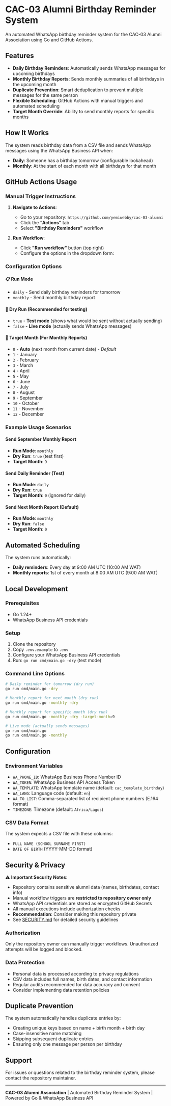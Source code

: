 # CAC-03 Alumni Birthday Reminder System

An automated WhatsApp birthday reminder system for the CAC-03 Alumni Association using Go and GitHub Actions.

## Features

- **Daily Birthday Reminders**: Automatically sends WhatsApp messages for upcoming birthdays
- **Monthly Birthday Reports**: Sends monthly summaries of all birthdays in the upcoming month
- **Duplicate Prevention**: Smart deduplication to prevent multiple messages for the same person
- **Flexible Scheduling**: GitHub Actions with manual triggers and automated scheduling
- **Target Month Override**: Ability to send monthly reports for specific months

## How It Works

The system reads birthday data from a CSV file and sends WhatsApp messages using the WhatsApp Business API when:
- **Daily**: Someone has a birthday tomorrow (configurable lookahead)
- **Monthly**: At the start of each month with all birthdays for that month

## GitHub Actions Usage

### Manual Trigger Instructions

1. **Navigate to Actions**:
   - Go to your repository: `https://github.com/yemiwebby/cac-03-alumni`
   - Click the **"Actions"** tab
   - Select **"Birthday Reminders"** workflow

2. **Run Workflow**:
   - Click **"Run workflow"** button (top right)
   - Configure the options in the dropdown form:

### Configuration Options

#### 📋 **Run Mode**
- `daily` - Send daily birthday reminders for tomorrow
- `monthly` - Send monthly birthday report

#### 🧪 **Dry Run** (Recommended for testing)
- `true` - **Test mode** (shows what would be sent without actually sending)
- `false` - **Live mode** (actually sends WhatsApp messages)

#### 📅 **Target Month** (For Monthly Reports)
- `0` - **Auto** (next month from current date) - *Default*
- `1` - January
- `2` - February
- `3` - March
- `4` - April
- `5` - May
- `6` - June
- `7` - July
- `8` - August
- `9` - September
- `10` - October
- `11` - November
- `12` - December

### Example Usage Scenarios

#### Send September Monthly Report
- **Run Mode**: `monthly`
- **Dry Run**: `true` (test first)
- **Target Month**: `9`

#### Send Daily Reminder (Test)
- **Run Mode**: `daily`
- **Dry Run**: `true`
- **Target Month**: `0` (ignored for daily)

#### Send Next Month Report (Default)
- **Run Mode**: `monthly`
- **Dry Run**: `false`
- **Target Month**: `0`

## Automated Scheduling

The system runs automatically:
- **Daily reminders**: Every day at 9:00 AM UTC (10:00 AM WAT)
- **Monthly reports**: 1st of every month at 8:00 AM UTC (9:00 AM WAT)

## Local Development

### Prerequisites
- Go 1.24+
- WhatsApp Business API credentials

### Setup
1. Clone the repository
2. Copy `.env.example` to `.env`
3. Configure your WhatsApp Business API credentials
4. Run: `go run cmd/main.go -dry` (test mode)

### Command Line Options
```bash
# Daily reminder for tomorrow (dry run)
go run cmd/main.go -dry

# Monthly report for next month (dry run)
go run cmd/main.go -monthly -dry

# Monthly report for specific month (dry run)
go run cmd/main.go -monthly -dry -target-month=9

# Live mode (actually sends messages)
go run cmd/main.go
go run cmd/main.go -monthly
```

## Configuration

### Environment Variables
- `WA_PHONE_ID`: WhatsApp Business Phone Number ID
- `WA_TOKEN`: WhatsApp Business API Access Token
- `WA_TEMPLATE`: WhatsApp template name (default: `cac_template_birthday`)
- `WA_LANG`: Language code (default: `en`)
- `WA_TO_LIST`: Comma-separated list of recipient phone numbers (E.164 format)
- `TIMEZONE`: Timezone (default: `Africa/Lagos`)

### CSV Data Format
The system expects a CSV file with these columns:
- `FULL NAME (SCHOOL SURNAME FIRST)`
- `DATE OF BIRTH` (YYYY-MM-DD format)

## Security & Privacy

⚠️ **Important Security Notes**:
- Repository contains sensitive alumni data (names, birthdates, contact info)
- Manual workflow triggers are **restricted to repository owner only**
- WhatsApp API credentials are stored as encrypted GitHub Secrets
- All manual executions include authorization checks
- **Recommendation**: Consider making this repository private
- See [SECURITY.md](SECURITY.md) for detailed security guidelines

### Authorization
Only the repository owner can manually trigger workflows. Unauthorized attempts will be logged and blocked.

### Data Protection
- Personal data is processed according to privacy regulations
- CSV data includes full names, birth dates, and contact information
- Regular audits recommended for data accuracy and consent
- Consider implementing data retention policies

## Duplicate Prevention

The system automatically handles duplicate entries by:
- Creating unique keys based on name + birth month + birth day
- Case-insensitive name matching
- Skipping subsequent duplicate entries
- Ensuring only one message per person per birthday

## Support

For issues or questions related to the birthday reminder system, please contact the repository maintainer.

---

**CAC-03 Alumni Association** | Automated Birthday Reminder System | Powered by Go & WhatsApp Business API
